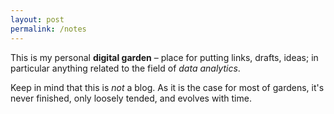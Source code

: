 ```yaml
---
layout: post
permalink: /notes
---
```


This is my personal **digital garden** – place for putting links, drafts, ideas; in particular anything related to the field of *data analytics*.

Keep in mind that this is *not* a blog. As it is the case for most of gardens, it's never finished, only loosely tended, and evolves with time.

<!---
To distinguish notes' maturity though, they are marked by *season*:
-   `winter` – just started
-   `spring` – in progress but with good content already
-   `summer` – very solid and happy about it
-   `autumn` – needs some rewriting so not visible #}
--->
